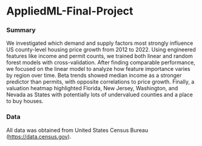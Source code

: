 # AppliedML-Final-Project

### Summary
We investigated which demand and supply factors most strongly influence US county-level housing price growth from 2012 to 2022. Using engineered features like income and permit counts, we trained both linear and random forest models with cross-validation. After finding comparable performance, we focused on the linear model to analyze how feature importance varies by region over time. Beta trends showed median income as a stronger predictor than permits, with opposite correlations to price growth. Finally, a valuation heatmap highlighted Florida, New Jersey, Washington, and Nevada as States with potentially lots of undervalued counties and a place to buy houses.


### Data
All data was obtained from United States Census Bureau (https://data.census.gov).